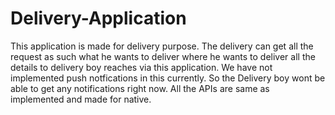 # Delivery-Application
This application is made for delivery purpose. The delivery can get all the request as such what he wants to deliver where he wants to deliver all the details to delivery boy reaches via this application. We have not implemented push notfications in this currently. So the Delivery boy wont be able to get any notifications right now. All the APIs are same as implemented and made for native.
